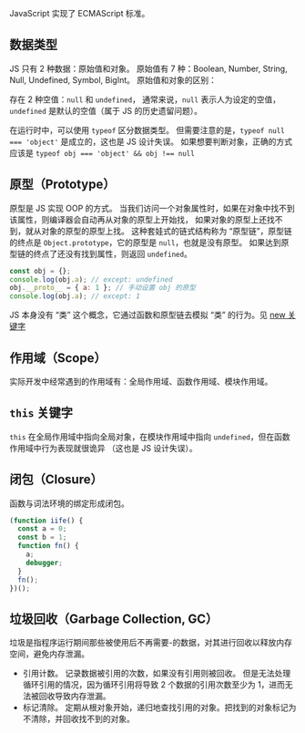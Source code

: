 JavaScript 实现了 ECMAScript 标准。

## 数据类型

JS 只有 2 种数据：原始值和对象。
原始值有 7 种：Boolean, Number, String, Null, Undefined, Symbol, BigInt。
原始值和对象的区别：

存在 2 种空值：`null` 和 `undefined`，
通常来说，`null` 表示人为设定的空值，`undefined` 是默认的空值（属于 JS 的历史遗留问题）。

在运行时中，可以使用 `typeof` 区分数据类型。
但需要注意的是，`typeof null === 'object'` 是成立的，这也是 JS 设计失误。
如果想要判断对象，正确的方式应该是 `typeof obj === 'object' && obj !== null`

## 原型（Prototype）

原型是 JS 实现 OOP 的方式。
当我们访问一个对象属性时，如果在对象中找不到该属性，则编译器会自动再从对象的原型上开始找，
如果对象的原型上还找不到，就从对象的原型的原型上找。
这种套娃式的链式结构称为 “原型链”，原型链的终点是 `Object.prototype`，它的原型是 `null`，也就是没有原型。
如果达到原型链的终点了还没有找到属性，则返回 `undefined`。

```js
const obj = {};
console.log(obj.a); // except: undefined
obj.__proto__ = { a: 1 }; // 手动设置 obj 的原型
console.log(obj.a); // except: 1
```

JS 本身没有 “类” 这个概念，它通过函数和原型链去模拟 “类” 的行为。见 [new 关键字](./手写原生.md#new)

## 作用域（Scope）

实际开发中经常遇到的作用域有：全局作用域、函数作用域、模块作用域。

## `this` 关键字

`this` 在全局作用域中指向全局对象，在模块作用域中指向 `undefined`，但在函数作用域中行为表现就很诡异
（这也是 JS 设计失误）。

## 闭包（Closure）

函数与词法环境的绑定形成闭包。

```js
(function iife() {
  const a = 0;
  const b = 1;
  function fn() {
    a;
    debugger;
  }
  fn();
})();
```

## 垃圾回收（Garbage Collection, GC）

垃圾是指程序运行期间那些被使用后不再需要-的数据，对其进行回收以释放内存空间，避免内存泄漏。

- 引用计数。
  记录数据被引用的次数，如果没有引用则被回收。
  但是无法处理循环引用的情况，因为循环引用将导致 2 个数据的引用次数至少为 1，进而无法被回收导致内存泄漏。
- 标记清除。
  定期从根对象开始，递归地查找引用的对象。把找到的对象标记为不清除，并回收找不到的对象。
